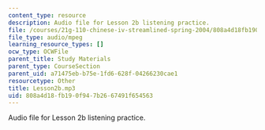 ```yaml
---
content_type: resource
description: Audio file for Lesson 2b listening practice.
file: /courses/21g-110-chinese-iv-streamlined-spring-2004/808a4d18fb190f947b2667491f654563_Lesson2b.mp3
file_type: audio/mpeg
learning_resource_types: []
ocw_type: OCWFile
parent_title: Study Materials
parent_type: CourseSection
parent_uid: a71475eb-b75e-1fd6-628f-04266230cae1
resourcetype: Other
title: Lesson2b.mp3
uid: 808a4d18-fb19-0f94-7b26-67491f654563
---
```

Audio file for Lesson 2b listening practice.

